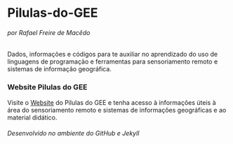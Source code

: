 # Pilulas-do-GEE  
###### por Rafael Freire de Macêdo  
Dados, informações e códigos para te auxiliar no aprendizado do uso de linguagens de programação e ferramentas para sensoriamento remoto e sistemas de informação geográfica.  
### Website Pilulas do GEE  
Visite o [Website](https://rafaeldocmacedo.github.io/Pilulas-do-GEE) do Pilulas do GEE e tenha acesso à informações úteis à área do sensoriamento remoto e sistemas de informações geográficas e ao material didático.  
###### Desenvolvido no ambiente do GitHub e Jekyll
